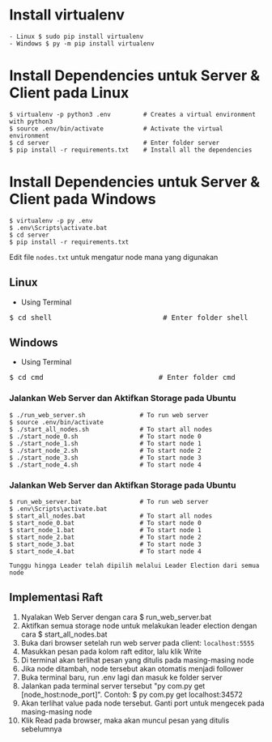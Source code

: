 # Install virtualenv

    - Linux $ sudo pip install virtualenv
    - Windows $ py -m pip install virtualenv
    
# Install Dependencies untuk Server & Client pada Linux

    $ virtualenv -p python3 .env         # Creates a virtual environment with python3
    $ source .env/bin/activate           # Activate the virtual environment
    $ cd server                          # Enter folder server
    $ pip install -r requirements.txt    # Install all the dependencies

# Install Dependencies untuk Server & Client pada Windows

    $ virtualenv -p py .env
    $ .env\Scripts\activate.bat
    $ cd server
    $ pip install -r requirements.txt

 Edit file `nodes.txt` untuk mengatur node mana yang digunakan

## Linux

- Using Terminal
<pre>$ cd shell                          # Enter folder shell</pre>

## Windows
- Using Terminal
<pre>$ cd cmd                           # Enter folder cmd</pre>

### Jalankan Web Server dan Aktifkan Storage pada Ubuntu
    $ ./run_web_server.sh               # To run web server
    $ source .env/bin/activate 
    $ ./start_all_nodes.sh              # To start all nodes
    $ ./start_node_0.sh                 # To start node 0
    $ ./start_node_1.sh                 # To start node 1
    $ ./start_node_2.sh                 # To start node 2
    $ ./start_node_3.sh                 # To start node 3
    $ ./start_node_4.sh                 # To start node 4
    

### Jalankan Web Server dan Aktifkan Storage pada Ubuntu
    $ run_web_server.bat                # To run web server
    $ .env\Scripts\activate.bat  
    $ start_all_nodes.bat               # To start all nodes
    $ start_node_0.bat                  # To start node 0
    $ start_node_1.bat                  # To start node 1
    $ start_node_2.bat                  # To start node 2
    $ start_node_3.bat                  # To start node 3
    $ start_node_4.bat                  # To start node 4

    Tunggu hingga Leader telah dipilih melalui Leader Election dari semua node
    
## Implementasi Raft
1. Nyalakan Web Server dengan cara $ run_web_server.bat
2. Aktifkan semua storage node untuk melakukan leader election dengan cara $ start_all_nodes.bat 
3. Buka dari browser setelah run web server pada client: `localhost:5555`
4. Masukkan pesan pada kolom raft editor, lalu klik Write
5. Di terminal akan terlihat pesan yang ditulis pada masing-masing node
6. Jika node ditambah, node tersebut akan otomatis menjadi follower
7. Buka terminal baru, run .env lagi dan masuk ke folder server
8. Jalankan pada terminal server tersebut "py com.py get [node_host:node_port]". Contoh: $ py com.py get localhost:34572
9. Akan terlihat value pada node tersebut. Ganti port untuk mengecek pada masing-masing node
10. Klik Read pada browser, maka akan muncul pesan yang ditulis sebelumnya
